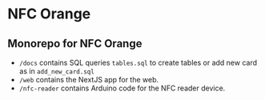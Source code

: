 # NFC Orange

## Monorepo for NFC Orange

- `/docs` contains SQL queries `tables.sql` to create tables or add new card as in `add_new_card.sql`
- `/web` contains the NextJS app for the web.
- `/nfc-reader` contains Arduino code for the NFC reader device.
